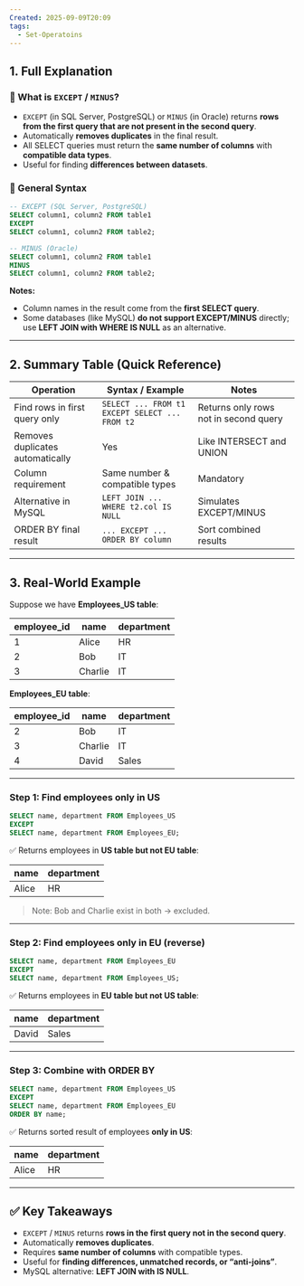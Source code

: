 ```yaml
---
Created: 2025-09-09T20:09
tags:
  - Set-Operatoins
---
```

## 1. Full Explanation

### 🔹 What is `EXCEPT` / `MINUS`?

- `EXCEPT` (in SQL Server, PostgreSQL) or `MINUS` (in Oracle) returns **rows from the first query that are not present in the second query**.
- Automatically **removes duplicates** in the final result.
- All SELECT queries must return the **same number of columns** with **compatible data types**.
- Useful for finding **differences between datasets**.

### 🔹 General Syntax

```SQL
-- EXCEPT (SQL Server, PostgreSQL)
SELECT column1, column2 FROM table1
EXCEPT
SELECT column1, column2 FROM table2;

-- MINUS (Oracle)
SELECT column1, column2 FROM table1
MINUS
SELECT column1, column2 FROM table2;

```

**Notes:**

- Column names in the result come from the **first SELECT query**.
- Some databases (like MySQL) **do not support EXCEPT/MINUS** directly; use **LEFT JOIN with WHERE IS NULL** as an alternative.

---

## 2. Summary Table (Quick Reference)

|Operation|Syntax / Example|Notes|
|---|---|---|
|Find rows in first query only|`SELECT ... FROM t1 EXCEPT SELECT ... FROM t2`|Returns only rows not in second query|
|Removes duplicates automatically|Yes|Like INTERSECT and UNION|
|Column requirement|Same number & compatible types|Mandatory|
|Alternative in MySQL|`LEFT JOIN ... WHERE t2.col IS NULL`|Simulates EXCEPT/MINUS|
|ORDER BY final result|`... EXCEPT ... ORDER BY column`|Sort combined results|

---

## 3. Real-World Example

Suppose we have **Employees_US table**:

|employee_id|name|department|
|---|---|---|
|1|Alice|HR|
|2|Bob|IT|
|3|Charlie|IT|

**Employees_EU table**:

|employee_id|name|department|
|---|---|---|
|2|Bob|IT|
|3|Charlie|IT|
|4|David|Sales|

---

### Step 1: Find employees **only in US**

```SQL
SELECT name, department FROM Employees_US
EXCEPT
SELECT name, department FROM Employees_EU;

```

✅ Returns employees in **US table but not EU table**:

|name|department|
|---|---|
|Alice|HR|

> Note: Bob and Charlie exist in both → excluded.

---

### Step 2: Find employees **only in EU** (reverse)

```SQL
SELECT name, department FROM Employees_EU
EXCEPT
SELECT name, department FROM Employees_US;

```

✅ Returns employees in **EU table but not US table**:

|name|department|
|---|---|
|David|Sales|

---

### Step 3: Combine with ORDER BY

```SQL
SELECT name, department FROM Employees_US
EXCEPT
SELECT name, department FROM Employees_EU
ORDER BY name;

```

✅ Returns sorted result of employees **only in US**:

|name|department|
|---|---|
|Alice|HR|

---

## ✅ Key Takeaways

- `EXCEPT` / `MINUS` returns **rows in the first query not in the second query**.
- Automatically **removes duplicates**.
- Requires **same number of columns** with compatible types.
- Useful for **finding differences, unmatched records, or “anti-joins”**.
- MySQL alternative: **LEFT JOIN with IS NULL**.